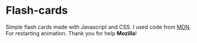 # Flash-cards

Simple flash cards made with Javascript and CSS. 
I used code from [MDN](https://developer.mozilla.org/en-US/docs/Web/CSS/CSS_Animations/Tips). For restarting animation. Thank you for help **Mozilla**!
